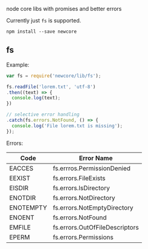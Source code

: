 node core libs with promises and better errors

Currently just `fs` is supported.

    npm install --save newcore


## fs

Example:

```js
var fs = require('newcore/lib/fs');

fs.readFile('lorem.txt', 'utf-8')
.then((text) => {
  console.log(text);
})

// selective error handling
.catch(fs.errors.NotFound, () => {
  console.log('File lorem.txt is missing');
});
```

Errors:

Code       | Error Name
-----------|------------
EACCES     | fs.errros.PermissionDenied
EEXIST     | fs.errors.FileExists
EISDIR     | fs.errors.IsDirectory
ENOTDIR    | fs.errors.NotDirectory
ENOTEMPTY  | fs.errors.NotEmptyDirectory
ENOENT     | fs.errors.NotFound
EMFILE     | fs.errors.OutOfFileDescriptors
EPERM      | fs.errors.Permissions



